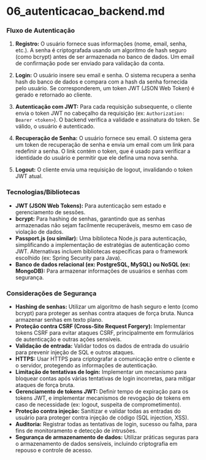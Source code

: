 # 06_autenticacao_backend.md

### Fluxo de Autenticação

1. **Registro:** O usuário fornece suas informações (nome, email, senha, etc.). A senha é criptografada usando um algoritmo de hash seguro (como bcrypt) antes de ser armazenada no banco de dados.  Um email de confirmação pode ser enviado para validação da conta.

2. **Login:** O usuário insere seu email e senha. O sistema recupera a senha hash do banco de dados e compara com a hash da senha fornecida pelo usuário. Se corresponderem, um token JWT (JSON Web Token) é gerado e retornado ao cliente.

3. **Autenticação com JWT:**  Para cada requisição subsequente, o cliente envia o token JWT no cabeçalho da requisição (ex: `Authorization: Bearer <token>`). O backend verifica a validade e assinatura do token. Se válido, o usuário é autenticado.

4. **Recuperação de Senha:** O usuário fornece seu email. O sistema gera um token de recuperação de senha e envia um email com um link para redefinir a senha.  O link contém o token, que é usado para verificar a identidade do usuário e permitir que ele defina uma nova senha.

5. **Logout:** O cliente envia uma requisição de logout, invalidando o token JWT atual.

### Tecnologias/Bibliotecas

* **JWT (JSON Web Tokens):** Para autenticação sem estado e gerenciamento de sessões.
* **bcrypt:** Para hashing de senhas, garantindo que as senhas armazenadas não sejam facilmente recuperáveis, mesmo em caso de violação de dados.
* **Passport.js (ou similar):** Uma biblioteca Node.js para autenticação, simplificando a implementação de estratégias de autenticação como JWT.  Alternativas incluem bibliotecas específicas para o framework escolhido (ex: Spring Security para Java).
* **Banco de dados relacional (ex: PostgreSQL, MySQL) ou NoSQL (ex: MongoDB):** Para armazenar informações de usuários e senhas com segurança.

### Considerações de Segurança

* **Hashing de senhas:** Utilizar um algoritmo de hash seguro e lento (como bcrypt) para proteger as senhas contra ataques de força bruta.  Nunca armazenar senhas em texto plano.
* **Proteção contra CSRF (Cross-Site Request Forgery):** Implementar tokens CSRF para evitar ataques CSRF, principalmente em formulários de autenticação e outras ações sensíveis.
* **Validação de entrada:** Validar todos os dados de entrada do usuário para prevenir injeção de SQL e outros ataques.
* **HTTPS:** Usar HTTPS para criptografar a comunicação entre o cliente e o servidor, protegendo as informações de autenticação.
* **Limitação de tentativas de login:** Implementar um mecanismo para bloquear contas após várias tentativas de login incorretas, para mitigar ataques de força bruta.
* **Gerenciamento de tokens JWT:**  Definir tempo de expiração para os tokens JWT, e implementar mecanismos de revogação de tokens em caso de necessidade (ex: logout, suspeita de comprometimento).
* **Proteção contra injeção:**  Sanitizar e validar todas as entradas do usuário para proteger contra injeção de código (SQL injection, XSS).
* **Auditoria:** Registrar todas as tentativas de login, sucesso ou falha, para fins de monitoramento e detecção de intrusões.
* **Segurança de armazenamento de dados:** Utilizar práticas seguras para o armazenamento de dados sensíveis, incluindo criptografia em repouso e controle de acesso.
